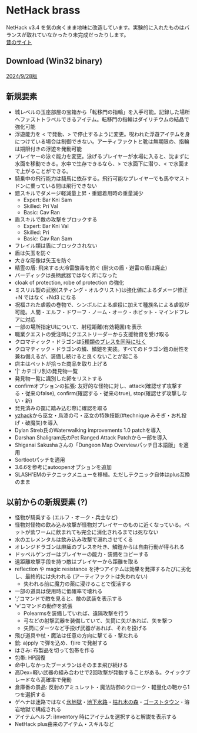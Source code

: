 # NetHack brass
NetHack v3.4 を気の向くまま地味に改造しています。実験的に入れたものはバランスが取れていなかったり未完成だったりします。  
[昔のサイト](http://www.maroon.dti.ne.jp/youkan/nethack/)

## Download (Win32 binary)  
[2024/9/28版](https://github.com/youkan700/NetHack-brass/blob/master/Release/nb240928.7z)

## 新規要素
* 城レベルの玉座部屋の宝箱から「転移門の指輪」を入手可能。記録した場所へファストトラベルできるアイテム。転移門の指輪はダイリチウムの結晶で強化可能
* 浮遊能力を < で発動、> で停止するように変更。呪われた浮遊アイテムを身につけている場合は制御できない。アーティファクトと靴は無期限の、指輪は期限付きの浮遊を発動可能
* プレイヤーの泳ぐ能力を変更。泳げるプレイヤーが水場に入ると、沈まずに水面を移動できる。水中で生存できるなら、> で水面下に潜り、< で水面まで上がることができる。
* 騎乗中の飛行能力は騎馬に依存する。飛行可能なプレイヤーでも馬やマストドンに乗っている間は飛行できない
* 鎧スキルでダメージ軽減量上昇・重鎧着用時の重量減少
  * Expert: Bar Kni Sam
  * Skilled: Pri Val
  * Basic: Cav Ran
* 盾スキルで敵の攻撃をブロックする
  * Expert: Bar Kni Val
  * Skilled: Pri
  * Basic: Cav Ran Sam
* フレイル類は盾にブロックされない
* 盾は矢玉を防ぐ
* 大きな彫像は矢玉を防ぐ
* 精霊の盾: 飛来する火冷雷酸毒を防ぐ (耐火の盾・避雷の盾は廃止)
* バーディックは長柄武器ではなく斧になった
* cloak of protection, robe of protection の強化
* ミスリル製の武器(スティング・オルクリスト)は強化値によるダメージ修正 +N ではなく +Nd3 になる
* 祝福された虐殺の巻物で、シンボルによる虐殺に加えて種族名による虐殺が可能。人間・エルフ・ドワーフ・ノーム・オーク・ホビット・マインドフレアに対応
* 一部の場所指定UIについて、射程距離(有効範囲)を表示
* 職業クエストの受注時にクエストリーダーから支援物資を受け取る
* クロマティック・ドラゴンは[5種類のブレスを同時に吐く](https://cdn-ak.f.st-hatena.com/images/fotolife/y/y2k700/20220425/20220425001859.png)
* クロマティック・ドラゴンの鱗、鱗鎧を実装。すべてのドラゴン鎧の耐性を兼ね備えるが、装備し続けると良くないことが起こる
* 店主はペットが拾った商品を取り上げる
* '|' カテゴリ別の発見物一覧
* 発見物一覧に識別した卵をリストする
* confirmオプションの拡張: 友好的な怪物に対し、attack(確認せず攻撃する・従来のfalse), confirm(確認する・従来のtrue), stop(確認せず攻撃しない・新)
* 発見済みの罠に踏み込む際に確認を取る
* [yzhack](http://yzh.github.io/yzhack/)から巫女・烏漆の弓・巫女の特殊技能(#technique みそぎ・お札投げ・破魔矢)を導入
* Dylan Streb氏のWaterwalking improvements 1.0 patchを導入
* Darshan Shaligram氏のPet Ranged Attack Patchから一部を導入
* Shiganai Sakushaさんの「Dungeon Map Overviewパッチ日本語版」を適用
* Sortlootパッチを適用
* 3.6.6を参考にautoopenオプションを追加
* SLASH'EMのテクニックメニューを移植。ただしテクニック自体はplus互換のまま

## 以前からの新規要素 (?)
* 怪物が騎乗する (エルフ・オーク・兵士など)
* 怪物対怪物の飲み込み攻撃が怪物対プレイヤーのものに近くなっている。ペットが紫ワームに飲まれても完全に消化されるまでは死なない
* 水のエレメンタルは飲み込み攻撃で溺れさせてくる
* オレンジドラゴンは麻痺のブレスを吐き、鱗鎧からは自由行動が得られる
* ドッペルゲンガーはプレイヤーの能力・装備をコピーする
* 遠距離攻撃手段を持つ敵はプレイヤーから距離を取る
* reflection や magic resistance を持つアイテムは効果を発揮するたびに劣化し、最終的には失われる (アーティファクトは失われない)
  * 失われる前に魔力の薬に浸けることで復活する
* 一部の道具は使用時に低確率で壊れる
* ';'コマンドで敵を見ると、敵の武装を表示する
* 'v'コマンドの動作を拡張
  * Polearmsを装備していれば、遠隔攻撃を行う
  * 弓などの射撃武器を装備していて、矢筒に矢があれば、矢を撃つ
  * 矢筒にダーツなど手投げ武器があれば、それを投げる
* 飛び道具や杖・魔法は任意の方向に撃てる・撃たれる
* 銃: a)pply で弾を込め、f)ire で発射する
* はさみ: 布製品を切って包帯を作る
* 包帯: HP回復
* 命中しなかったブーメランはそのまま飛び続ける
* 高Dex+軽い武器の組み合わせで2回攻撃が発動することがある。クイックブレードなら高確率で発動
* 倉庫番の景品: 反射のアミュレット・魔法防御のクローク・軽量化の鞄から1つを選択する
* ゲヘナは迷路ではなく[氷地獄](http://www.maroon.dti.ne.jp/youkan/nethack/sc1.gif)・[地下水路](http://www.maroon.dti.ne.jp/youkan/nethack/sc2.gif)・[枯れ木の森](http://www.maroon.dti.ne.jp/youkan/nethack/sc3.gif)・[ゴーストタウン](http://www.maroon.dti.ne.jp/youkan/nethack/sc4.gif)・溶岩地獄で構成される
* アイテムヘルプ: i)nventory 時にアイテムを選択すると解説を表示する
* NetHack plus由来のアイテム・スキルなど
